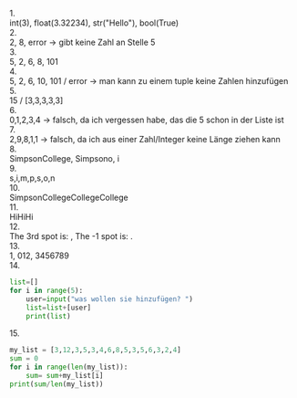 1.<br>
int(3), float(3.32234), str("Hello"), bool(True)<br>
2.<br>
2, 8, error -> gibt keine Zahl an Stelle 5<br>
3.<br>
5, 2, 6, 8, 101<br>
4.<br>
5, 2, 6, 10, 101 / error -> man kann zu einem tuple keine Zahlen hinzufügen<br>
5.<br>
15 / [3,3,3,3,3]<br>
6.<br>
0,1,2,3,4 -> falsch, da ich vergessen habe, das die 5 schon in der Liste ist<br>
7.<br>
2,9,8,1,1 -> falsch, da ich aus einer Zahl/Integer keine Länge ziehen kann<br>
8.<br>
SimpsonCollege, Simpsono, i<br>
9.<br>
s,i,m,p,s,o,n<br>
10.<br>
SimpsonCollegeCollegeCollege<br>
11.<br>
HiHiHi<br>
12.<br>
The 3rd spot is:  , The -1 spot is: .<br>
13. <br>
1, 012, 3456789<br>
14.<br>
```python
list=[]
for i in range(5):
    user=input("was wollen sie hinzufügen? ")
    list=list+[user]
    print(list)
```
15.<br>
```python
my_list = [3,12,3,5,3,4,6,8,5,3,5,6,3,2,4]
sum = 0
for i in range(len(my_list)): 
    sum= sum+my_list[i]
print(sum/len(my_list))
```